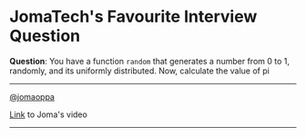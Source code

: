 # JomaTech's Favourite Interview Question

**Question**: You have a function `random` that generates a number from 0 to 1, randomly, and its uniformly distributed. Now, calculate the value of pi

---

[@jomaoppa](https://github.com/jomaoppa)

[Link](https://www.youtube.com/watch?v=pvimAM_SLic) to Joma's video

---
